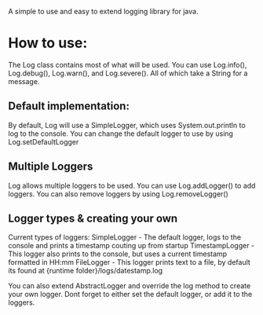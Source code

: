 A simple to use and easy to extend logging library for java.

# How to use:
The Log class contains most of what will be used.
You can use Log.info(), Log.debug(), Log.warn(), and Log.severe(). All of which take a String for a message.


## Default implementation: 
By default, Log will use a SimpleLogger, which uses System.out.println to log to the console.
You can change the default logger to use by using Log.setDefaultLogger

## Multiple Loggers
Log allows multiple loggers to be used. You can use Log.addLogger() to add loggers.
You can also remove loggers by using Log.removeLogger()

## Logger types & creating your own
Current types of loggers:
SimpleLogger - The default logger, logs to the console and prints a timestamp couting up from startup
TimestampLogger - This logger also prints to the console, but uses a current timestamp formatted in HH:mm
FileLogger - This logger prints text to a file, by default its found at {runtime folder}/logs/datestamp.log

You can also extend AbstractLogger and override the log method to create your own logger.
Dont forget to either set the default logger, or add it to the loggers.
